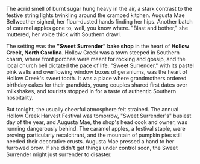 The acrid smell of burnt sugar hung heavy in the air, a stark contrast to the festive string lights twinkling around the cramped kitchen. Augusta Mae Bellweather sighed, her flour-dusted hands finding her hips. Another batch of caramel apples gone to, well, you know where. "Blast and bother," she muttered, her voice thick with Southern drawl.

The setting was the **"Sweet Surrender" bake shop** in the heart of **Hollow Creek, North Carolina**. Hollow Creek was a town steeped in Southern charm, where front porches were meant for rocking and gossip, and the local church bell dictated the pace of life. "Sweet Surrender," with its pastel pink walls and overflowing window boxes of geraniums, was the heart of Hollow Creek's sweet tooth. It was a place where grandmothers ordered birthday cakes for their grandkids, young couples shared first dates over milkshakes, and tourists stopped in for a taste of authentic Southern hospitality.

But tonight, the usually cheerful atmosphere felt strained. The annual Hollow Creek Harvest Festival was tomorrow, "Sweet Surrender's" busiest day of the year, and Augusta Mae, the shop's head cook and owner, was running dangerously behind. The caramel apples, a festival staple, were proving particularly recalcitrant, and the mountain of pumpkin pies still needed their decorative crusts. Augusta Mae pressed a hand to her furrowed brow. If she didn't get things under control soon, the Sweet Surrender might just surrender to disaster.
